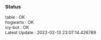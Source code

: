### Status


table : OK  
hogwarts : OK  
icy-bot : OK  
Latest Update : 2022-02-13 23:07:14.426789
